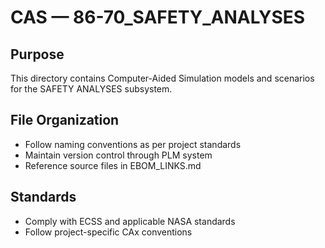 # CAS — 86-70_SAFETY_ANALYSES

## Purpose

This directory contains Computer-Aided Simulation models and scenarios for the SAFETY ANALYSES subsystem.

## File Organization

- Follow naming conventions as per project standards
- Maintain version control through PLM system
- Reference source files in EBOM_LINKS.md

## Standards

- Comply with ECSS and applicable NASA standards
- Follow project-specific CAx conventions

